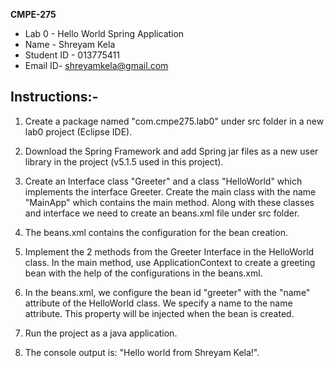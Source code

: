 **CMPE-275** 
- Lab 0 - Hello World Spring Application
- Name - Shreyam Kela
- Student ID - 013775411
- Email ID- shreyamkela@gmail.com

Instructions:-
--------------

1. Create a package named "com.cmpe275.lab0" under src folder in a new lab0 project (Eclipse IDE).

2. Download the Spring Framework and add Spring jar files as a new user library in the project (v5.1.5 used in this project).

3. Create an Interface class "Greeter" and a class "HelloWorld" which implements the interface Greeter. Create the main class with the name "MainApp" which contains the main method. Along with these classes and interface we need to create an beans.xml file under src folder.

4. The beans.xml contains the configuration for the bean creation.

5. Implement the 2 methods from the Greeter Interface in the HelloWorld class. In the main method, use ApplicationContext to create a greeting bean with the help of the configurations in the beans.xml.

6. In the beans.xml, we configure the bean id "greeter" with the "name" attribute of the HelloWorld class. We specify a name to the name attribute. This property will be injected when the bean is created.

7. Run the project as a java application. 

8. The console output is: "Hello world from Shreyam Kela!".
